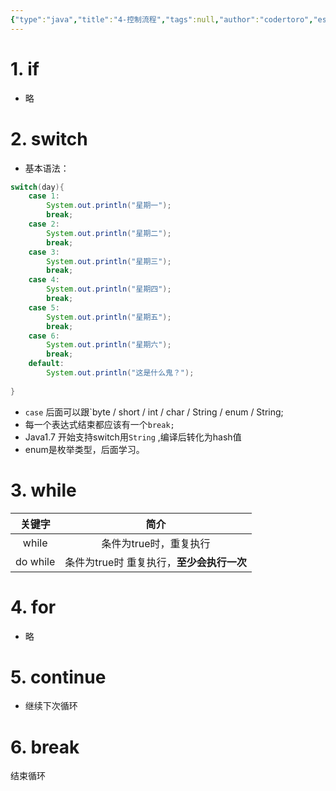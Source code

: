 ```yaml
---
{"type":"java","title":"4-控制流程","tags":null,"author":"codertoro","establish":"2025-03-17","update":"2025-03-17","dg-publish":true,"permalink":"/Projects/07-Java/4-控制流程/","dgPassFrontmatter":true,"created":"2025-03-17T17:42:40.401+08:00","updated":"2025-04-14T18:30:13.609+08:00"}
---
```


# 1. if
- 略
# 2. switch
- 基本语法：
```java
switch(day){
	case 1:
		System.out.println("星期一");
		break;
	case 2:
		System.out.println("星期二");
		break;
	case 3:
		System.out.println("星期三");
		break;
	case 4:
		System.out.println("星期四");
		break;
	case 5:
		System.out.println("星期五");
		break;
	case 6:
		System.out.println("星期六");
		break;
	default:
		System.out.println("这是什么鬼？");
	
}
```
- `case` 后面可以跟`byte / short / int / char / String / enum / String;
- 每一个表达式结束都应该有一个`break;`
- Java1.7 开始支持switch用`String` ,编译后转化为hash值
- enum是枚举类型，后面学习。
# 3. while

|   关键字    |            简介             |
| :------: | :-----------------------: |
|  while   |       条件为true时，重复执行       |
| do while | 条件为true时 重复执行，**至少会执行一次** |
# 4. for
- 略
# 5. continue
- 继续下次循环
# 6. break
结束循环
